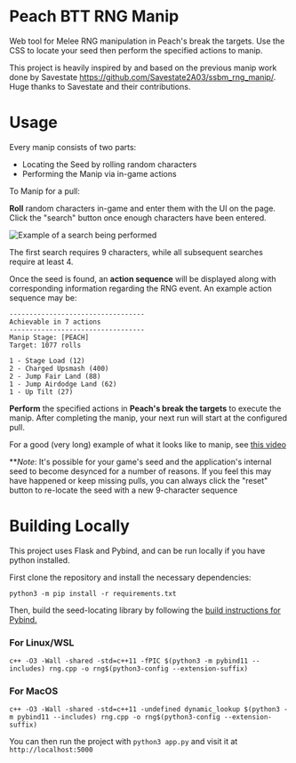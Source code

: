 # Peach BTT RNG Manip
Web tool for Melee RNG manipulation in Peach's break the targets.  Use the CSS to locate your seed then perform the specified actions to manip.

This project is heavily inspired by and based on the previous manip work done by Savestate https://github.com/Savestate2A03/ssbm_rng_manip/. Huge thanks to Savestate and their contributions.

# Usage
Every manip consists of two parts:
* Locating the Seed by rolling random characters
* Performing the Manip via in-game actions

To Manip for a pull:

**Roll** random characters in-game and enter them with the UI on the page. Click the "search" button once enough characters have been entered.

![Example of a search being performed](https://i.imgur.com/qGTNOZk.png "Example search")

The first search requires 9 characters, while all subsequent searches require at least 4.

Once the seed is found, an **action sequence** will be displayed along with corresponding information regarding the RNG event. An example action sequence may be:
```
----------------------------------
Achievable in 7 actions
----------------------------------
Manip Stage: [PEACH]
Target: 1077 rolls

1 - Stage Load (12)
2 - Charged Upsmash (400)
2 - Jump Fair Land (88)
1 - Jump Airdodge Land (62)
1 - Up Tilt (27)
```

**Perform** the specified actions in __Peach's break the targets__ to execute the manip. After completing the manip, your next run will start at the configured pull.

For a good (very long) example of what it looks like to manip, see [this video](https://youtu.be/K2MecScQkx8)

***Note*: It's possible for your game's seed and the application's internal seed to become desynced for a number of reasons. If you feel this may have happened or keep missing pulls, you can always click the "reset" button to re-locate the seed with a new 9-character sequence

# Building Locally
This project uses Flask and Pybind, and can be run locally if you have python installed.

First clone the repository and install the necessary dependencies:


`python3 -m pip install -r requirements.txt`

Then, build the seed-locating library by following the [build instructions for Pybind.](https://pybind11.readthedocs.io/en/stable/compiling.html?highlight=dynamic_lookup#building-manually)

### For Linux/WSL
`c++ -O3 -Wall -shared -std=c++11 -fPIC $(python3 -m pybind11 --includes) rng.cpp -o rng$(python3-config --extension-suffix)`

### For MacOS
`c++ -O3 -Wall -shared -std=c++11 -undefined dynamic_lookup $(python3 -m pybind11 --includes) rng.cpp -o rng$(python3-config --extension-suffix)`

You can then run the project with `python3 app.py` and visit it at `http://localhost:5000`